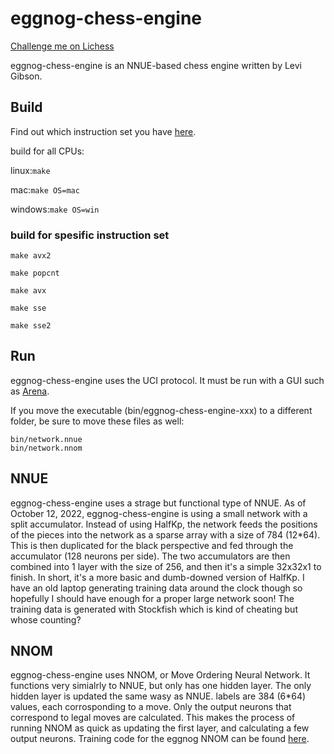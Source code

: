 # eggnog-chess-engine

[Challenge me on Lichess](https://lichess.org/@/eggnog-chess-engine)

eggnog-chess-engine is an NNUE-based chess engine written by Levi Gibson.

## Build

Find out which instruction set you have [here](https://www.intel.com/content/www/us/en/support/articles/000057621/processors.html).

build for all CPUs:

linux:`make`

mac:`make OS=mac`

windows:`make OS=win`

### build for spesific instruction set

`make avx2`

`make popcnt`

`make avx`

`make sse`

`make sse2`

## Run
eggnog-chess-engine uses the UCI protocol. It must be run with a GUI such as [Arena](http://www.playwitharena.de/).

If you move the executable (bin/eggnog-chess-engine-xxx) to a different folder, be sure to move these files as well:

    bin/network.nnue
    bin/network.nnom

## NNUE
eggnog-chess-engine uses a strage but functional type of NNUE.
As of October 12, 2022, eggnog-chess-engine is using a small network with a split accumulator. Instead of using HalfKp, the network feeds the positions of the pieces into the network as a sparse array with a size of 784 (12*64). This is then duplicated for the black perspective and fed through the accumulator (128 neurons per side). The two accumulators are then combined into 1 layer with the size of 256, and then it's a simple 32x32x1 to finish. In short, it's a more basic and dumb-downed version of HalfKp. I have an old laptop generating training data around the clock though so hopefully I should have enough for a proper large network soon! The training data is generated with Stockfish which is kind of cheating but whose counting?

## NNOM
eggnog-chess-engine uses NNOM, or Move Ordering Neural Network. It functions very simialrly to NNUE, but only has one hidden layer. 
The only hidden layer is updated the same wasy as NNUE. 
labels are 384 (6*64) values, each corrosponding to a move.
Only the output neurons that correspond to legal moves are calculated. 
This makes the process of running NNOM as quick as updating the first layer, and calculating a few output neurons.
Training code for the eggnog NNOM can be found [here](https://github.com/LeviGibson/nnom-trainer.git).

